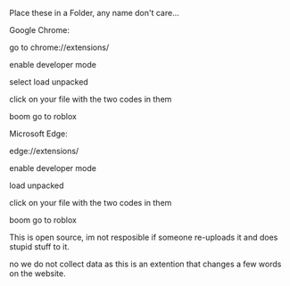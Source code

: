 Place these in a Folder, any name don't care...


Google Chrome:

go to chrome://extensions/ 

enable developer mode

select load unpacked 

click on your file with the two codes in them

boom go to roblox


Microsoft Edge: 

edge://extensions/

enable developer mode

load unpacked

click on your file with the two codes in them

boom go to roblox


This is open source, im not resposible if someone re-uploads it and does stupid stuff to it.

no we do not collect data as this is an extention that changes a few words on the website.
